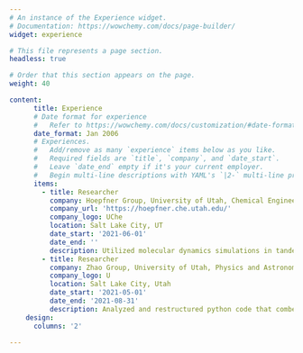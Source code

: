 ```yaml
---
# An instance of the Experience widget.
# Documentation: https://wowchemy.com/docs/page-builder/
widget: experience

# This file represents a page section.
headless: true

# Order that this section appears on the page.
weight: 40

content:
      title: Experience
      # Date format for experience
      #   Refer to https://wowchemy.com/docs/customization/#date-format
      date_format: Jan 2006
      # Experiences.
      #   Add/remove as many `experience` items below as you like.
      #   Required fields are `title`, `company`, and `date_start`.
      #   Leave `date_end` empty if it's your current employer.
      #   Begin multi-line descriptions with YAML's `|2-` multi-line prefix.
      items:
        - title: Researcher
          company: Hoepfner Group, University of Utah, Chemical Engineering
          company_url: 'https://hoepfner.che.utah.edu/'
          company_logo: UChe
          location: Salt Lake City, UT
          date_start: '2021-06-01'
          date_end: ''
          description: Utilized molecular dynamics simulations in tandem with machine learning to make novel contributions in the field of liquid state theory. 
        - title: Researcher
          company: Zhao Group, University of Utah, Physics and Astronomy
          company_logo: U
          location: Salt Lake City, Utah
          date_start: '2021-05-01'
          date_end: '2021-08-31'
          description: Analyzed and restructured python code that combed raw LIGO detector data.
    design:
      columns: '2'

---
```

